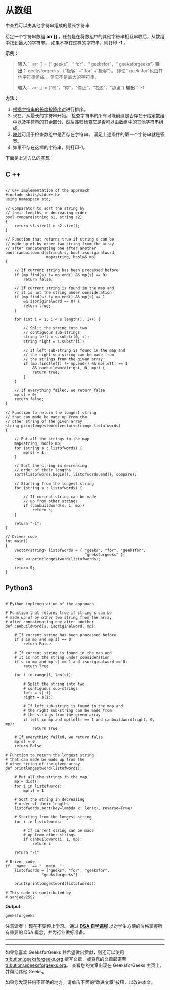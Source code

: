 # 从数组

中查找可以由其他字符串组成的最长字符串

给定一个字符串数组 **arr []** ，任务是在将数组中的其他字符串相互串联后，从数组中找到最大的字符串。 如果不存在这样的字符串，则打印 **-1** 。

**示例：**

> **输入：** arr [] = {“ geeks”，“ for”，“ geeksfor”，“ geeksforgeeks”}
> **输出：** geeksforgeeks
> （“极客” +“ for” +“极客”）。
> 即使“ geeksfor”也由其他字符串组成
> ，但它不是最大的字符串。
> 
> **输入：** arr [] = {“嘿”，“你”，“停止”，“右边”，“那里”}
> **输出：** -1

**方法：**

1.  [根据字符串的长度按降序对](https://www.geeksforgeeks.org/sort-c-stl/)进行排序。
2.  现在，从最长的字符串开始。 检查字符串的所有可能前缀是否存在于给定数组中以及字符串的其余部分，然后递归检查它是否可以由数组中的其他字符串组成。
3.  [映射](http://www.geeksforgeeks.org/map-associative-containers-the-c-standard-template-library-stl/)可用于检查数组中是否存在字符串。 满足上述条件的第一个字符串就是答案。
4.  如果不存在这样的字符串，则打印-1。

下面是上述方法的实现：

## C ++

```

// C++ implementation of the approach 
#include <bits/stdc++.h> 
using namespace std; 

// Comparator to sort the string by 
// their lengths in decreasing order 
bool compare(string s1, string s2) 
{ 
    return s1.size() > s2.size(); 
} 

// Function that returns true if string s can be 
// made up of by other two string from the array 
// after concatenating one after another 
bool canbuildword(string& s, bool isoriginalword, 
                  map<string, bool>& mp) 
{ 

    // If current string has been processed before 
    if (mp.find(s) != mp.end() && mp[s] == 0) 
        return false; 

    // If current string is found in the map and 
    // it is not the string under consideration 
    if (mp.find(s) != mp.end() && mp[s] == 1 
        && isoriginalword == 0) { 
        return true; 
    } 

    for (int i = 1; i < s.length(); i++) { 

        // Split the string into two 
        // contiguous sub-strings 
        string left = s.substr(0, i); 
        string right = s.substr(i); 

        // If left sub-string is found in the map and 
        // the right sub-string can be made from 
        // the strings from the given array 
        if (mp.find(left) != mp.end() && mp[left] == 1 
            && canbuildword(right, 0, mp)) { 
            return true; 
        } 
    } 

    // If everything failed, we return false 
    mp[s] = 0; 
    return false; 
} 

// Function to return the longest string 
// that can made be made up from the 
// other string of the given array 
string printlongestword(vector<string> listofwords) 
{ 

    // Put all the strings in the map 
    map<string, bool> mp; 
    for (string s : listofwords) { 
        mp[s] = 1; 
    } 

    // Sort the string in decreasing 
    // order of their lengths 
    sort(listofwords.begin(), listofwords.end(), compare); 

    // Starting from the longest string 
    for (string s : listofwords) { 

        // If current string can be made 
        // up from other strings 
        if (canbuildword(s, 1, mp)) 
            return s; 
    } 

    return "-1"; 
} 

// Driver code 
int main() 
{ 
    vector<string> listofwords = { "geeks", "for", "geeksfor", 
                                   "geeksforgeeks" }; 
    cout << printlongestword(listofwords); 

    return 0; 
} 

```

## Python3

```

# Python implementation of the approach 

# Function that returns true if string s can be 
# made up of by other two string from the array 
# after concatenating one after another 
def canbuildword(s, isoriginalword, mp): 

    # If current string has been processed before 
    if s in mp and mp[s] == 0: 
        return False

    # If current string is found in the map and 
    # it is not the string under consideration 
    if s in mp and mp[s] == 1 and isoriginalword == 0: 
        return True

    for i in range(1, len(s)): 

        # Split the string into two 
        # contiguous sub-strings 
        left = s[:i] 
        right = s[i:] 

        # If left sub-string is found in the map and 
        # the right sub-string can be made from 
        # the strings from the given array 
        if left in mp and mp[left] == 1 and canbuildword(right, 0, mp): 
            return True

    # If everything failed, we return false 
    mp[s] = 0
    return False

# Function to return the longest string 
# that can made be made up from the 
# other string of the given array 
def printlongestword(listofwords): 

    # Put all the strings in the map 
    mp = dict() 
    for i in listofwords: 
        mp[i] = 1

    # Sort the string in decreasing 
    # order of their lengths 
    listofwords.sort(key=lambda x: len(x), reverse=True) 

    # Starting from the longest string 
    for i in listofwords: 

        # If current string can be made 
        # up from other strings 
        if canbuildword(i, 1, mp): 
            return i 

    return "-1"

# Driver code 
if __name__ == "__main__": 
    listofwords = ["geeks", "for", "geeksfor", 
                "geeksforgeeks"] 

    print(printlongestword(listofwords)) 

# This code is contributed by 
# sanjeev2552 

```

**Output:**

```
geeksforgeeks

```

注意读者！ 现在不要停止学习。 通过 [**DSA 自学课程**](https://practice.geeksforgeeks.org/courses/dsa-self-paced?utm_source=geeksforgeeks&utm_medium=article&utm_campaign=gfg_article_dsa_content_bottom) 以对学生方便的价格掌握所有重要的 DSA 概念，并为行业做好准备。

* * *

* * *

如果您喜欢 GeeksforGeeks 并希望做出贡献，则还可以使用 [tribution.geeksforgeeks.org](https://contribute.geeksforgeeks.org/) 撰写文章，或将您的文章邮寄至 tribution@geeksforgeeks.org。 查看您的文章出现在 GeeksforGeeks 主页上，并帮助其他 Geeks。

如果您发现任何不正确的地方，请单击下面的“改进文章”按钮，以改进本文。